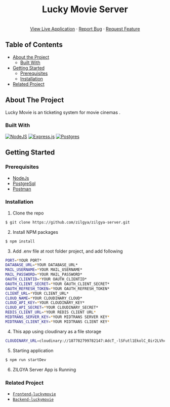<p align="center">

  <h1 align="center">Lucky Movie Server</h1>

  <p align="center">
    <br />
    <a href="#">View Live Application</a>
    ·
    <a href="#">Report Bug</a>
    ·
    <a href="#">Request Feature</a>
  </p>
</p>

## Table of Contents

- [About the Project](#about-the-project)
  - [Built With](#built-with)
- [Getting Started](#getting-started)
  - [Prerequisites](#prerequisites)
  - [Installation](#installation)
- [Related Project](#related-project)

## About The Project

Lucky Movie is an ticketing system for movie cinemas .

### Built With

[![NodeJS](https://img.shields.io/badge/node.js-6DA55F?style=for-the-badge&logo=node.js&logoColor=white)](https://nodejs.org/en/)
[![Express.js](https://img.shields.io/badge/express.js-%23404d59.svg?style=for-the-badge&logo=express&logoColor=%2361DAFB)](https://expressjs.com/)
[![Postgres](https://img.shields.io/badge/postgres-%23316192.svg?style=for-the-badge&logo=postgresql&logoColor=white)](https://www.postgresql.org/)
<br>

## Getting Started

### Prerequisites

- [NodeJs](https://nodejs.org/)
- [PostgreSql](https://www.postgresql.org/)
- [Postman](https://www.postman.com/)

### Installation

1. Clone the repo

```sh
$ git clone https://github.com/zilgya/zilgya-server.git
```

2. Install NPM packages

```sh
$ npm install
```

3. Add .env file at root folder project, and add following

```sh
PORT=*YOUR PORT*
DATABASE_URL=*YOUR DATABASE_URL*
MAIL_USERNAME=*YOUR MAIL_USERNAME*
MAIL_PASSWORD=*YOUR MAIL_PASSWORD*
OAUTH_CLIENTID=*YOUR OAUTH_CLIENTID*
OAUTH_CLIENT_SECRET=*YOUR OAUTH_CLIENT_SECRET*
OAUTH_REFRESH_TOKEN=*YOUR OAUTH_REFRESH_TOKEN*
CLIENT_URL=*YOUR CLIENT_URL*
CLOUD_NAME=*YOUR CLOUDINARY_CLOUD*
CLOUD_API_KEY=*YOUR CLOUDINARY_KEY*
CLOUD_API_SECRET=*YOUR CLOUDINARY_SECRET*
REDIS_CLIENT_URL=*YOUR REDIS CLIENT URL*
MIDTRANS_SERVER_KEY=*YOUR MIDTRANS SERVER KEY*
MIDTRANS_CLIENT_KEY=*YOUR MIDTRANS CLIENT KEY*
```

4. This app using cloudinary as a file storage

```sh
CLOUDINARY_URL=cloudinary://187782799782147:AdcT_-lSFutl1EkolC_Oir2LVhc@dvaqmqyrl
```

5. Starting application

```sh
$ npm run startDev
```

6. ZILGYA Server App is Running

### Related Project

- [`Frontend-luckymovie`](https://github.com/zilgya/luckymovie-client)
- [`Backend-luckymovie`](https://github.com/zilgya/luckymovie-server)
